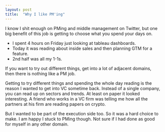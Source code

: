 ```yaml
---
layout: post
title:  "Why I like PM'ing"
---
```

I know I shit enough on PMing and middle management on Twitter, but one big benefit of this job is getting to choose what you spend your days on.
- I spent 4 hours on Friday just looking at tableau dashboards.
- Today it was reading about inside sales and then planning GTM for a feature.
- 2nd half was all my 1-1s.

If you want to try out different things, get into a lot of adjacent domains, then there is nothing like a PM job.

Getting to try different things and spending the whole day reading is the reason I wanted to get into VC sometime back. Instead of a single company, you can read up on sectors and trends. At least on paper it looked interesting. A friend who works in a VC firm was telling me how all the partners at his firm are reading papers on crypto.

But I wanted to be part of the execution side too. So it was a hard choice to make. I am happy I stuck to PMing though. Not sure if I had done as good for myself in any other domain.
